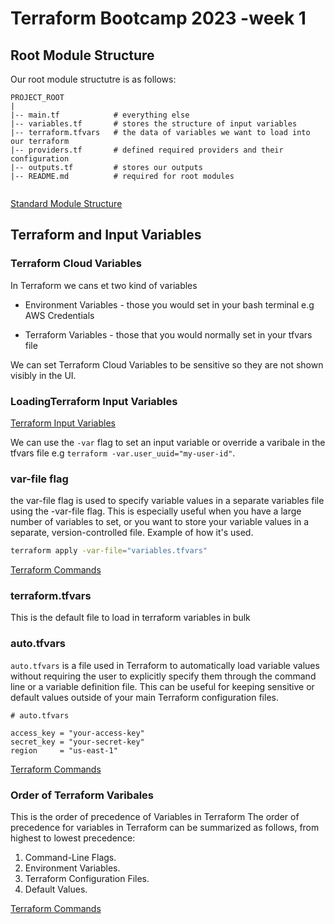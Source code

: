 # Terraform Bootcamp 2023 -week 1


## Root Module Structure

Our root module structutre is as follows:



```
PROJECT_ROOT
|
|-- main.tf            # everything else
|-- variables.tf       # stores the structure of input variables
|-- terraform.tfvars   # the data of variables we want to load into our terraform
|-- providers.tf       # defined required providers and their configuration
|-- outputs.tf         # stores our outputs
|-- README.md          # required for root modules


```


[Standard Module Structure](https://developer.hashicorp.com/terraform/language/modules/develop/structure)

## Terraform and Input Variables

### Terraform Cloud Variables

In Terraform we cans et two kind of variables
- Environment Variables - those you would set in your bash terminal e.g AWS Credentials

- Terraform Variables - those that you would normally set in your tfvars file

We can set Terraform Cloud Variables to be sensitive so they are not shown visibly in the UI.


### LoadingTerraform Input Variables
[Terraform Input Variables](https://developer.hashicorp.com/terraform/language/values/variables)

We can use the `-var` flag to set an input variable or override a varibale in the tfvars file e.g `terraform -var.user_uuid="my-user-id"`.

### var-file flag

the var-file flag is used to specify variable values in a separate variables file using the -var-file flag. This is especially useful when you have a large number of variables to set, or you want to store your variable values in a separate, version-controlled file.  Example of how it's used.
```sh
terraform apply -var-file="variables.tfvars"

```
[Terraform Commands](https://developer.hashicorp.com/terraform/cli/commands/)
### terraform.tfvars

This is the default file to load in terraform variables in bulk

### auto.tfvars

`auto.tfvars` is a file used in Terraform to automatically load variable values without requiring the user to explicitly specify them through the command line or a variable definition file. This can be useful for keeping sensitive or default values outside of your main Terraform configuration files.
```hcl
# auto.tfvars

access_key = "your-access-key"
secret_key = "your-secret-key"
region     = "us-east-1"

```

[Terraform Commands](https://developer.hashicorp.com/terraform/cli/commands/)

### Order of Terraform Varibales

This is the order of precedence of Variables in Terraform
The order of precedence for variables in Terraform can be summarized as follows, from highest to lowest precedence:

1. Command-Line Flags.
2. Environment Variables.
3. Terraform Configuration Files.
4. Default Values.

[Terraform Commands](https://developer.hashicorp.com/terraform/cli/commands/)



